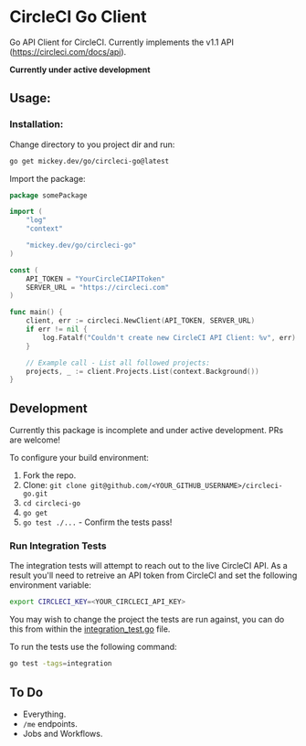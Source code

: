 # CircleCI Go Client
Go API Client for CircleCI. Currently implements the v1.1 API (https://circleci.com/docs/api).

**Currently under active development**

## Usage:

### Installation:

Change directory to you project dir and run:
```sh
go get mickey.dev/go/circleci-go@latest
```

Import the package:
```go
package somePackage

import (
    "log"
    "context"

    "mickey.dev/go/circleci-go"
)

const (
    API_TOKEN = "YourCircleCIAPIToken"
    SERVER_URL = "https://circleci.com"
)

func main() {
    client, err := circleci.NewClient(API_TOKEN, SERVER_URL)
    if err != nil {
        log.Fatalf("Couldn't create new CircleCI API Client: %v", err)
    }

    // Example call - List all followed projects:
    projects, _ := client.Projects.List(context.Background())
}
```

## Development

Currently this package is incomplete and under active development. PRs are welcome! 

To configure your build environment:

1. Fork the repo.
2. Clone: `git clone git@github.com/<YOUR_GITHUB_USERNAME>/circleci-go.git`
3. `cd circleci-go`
4. `go get`
5. `go test ./...` - Confirm the tests pass!

### Run Integration Tests

The integration tests will attempt to reach out to the live CircleCI API. As a result you'll need to retreive an API token from CircleCI and set the following environment variable:

```sh
export CIRCLECI_KEY=<YOUR_CIRCLECI_API_KEY>
```

You may wish to change the project the tests are run against, you can do this from within the [integration_test.go](/integration_test.go) file.

To run the tests use the following command:

```sh
go test -tags=integration
```

## To Do

- Everything.
- `/me` endpoints.
- Jobs and Workflows.
